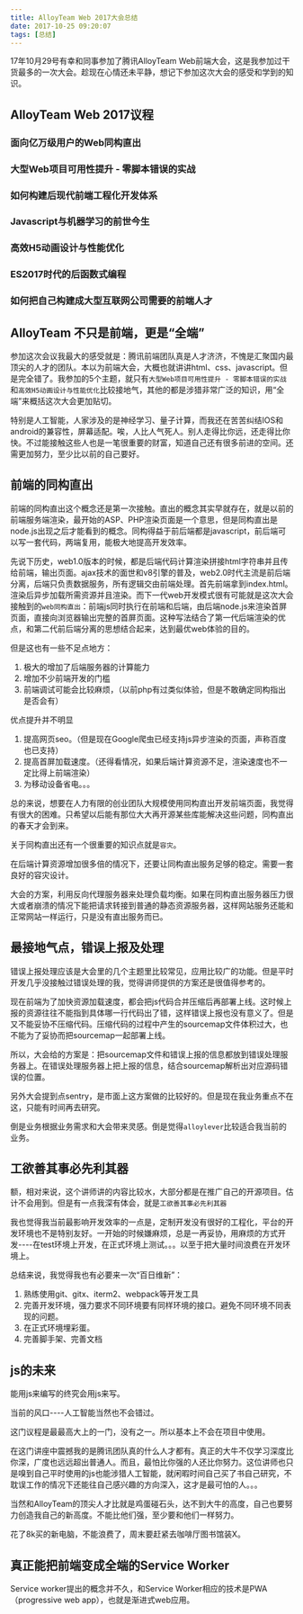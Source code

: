 ```yaml
---
title: AlloyTeam Web 2017大会总结
date: 2017-10-25 09:20:07
tags: [总结]
---
```



17年10月29号有幸和同事参加了腾讯AlloyTeam Web前端大会，这是我参加过干货最多的一次大会。趁现在心情还未平静，想记下参加这次大会的感受和学到的知识。

<!-- more -->

## AlloyTeam Web 2017议程

### 面向亿万级用户的Web同构直出

### 大型Web项目可用性提升 - 零脚本错误的实战

### 如何构建后现代前端工程化开发体系

### Javascript与机器学习的前世今生

### 高效H5动画设计与性能优化

### ES2017时代的后函数式编程

### 如何把自己构建成大型互联网公司需要的前端人才

## AlloyTeam 不只是前端，更是“全端”

参加这次会议我最大的感受就是：腾讯前端团队真是人才济济，不愧是汇聚国内最顶尖的人才的团队。本以为前端大会，大概也就讲讲html、css、javascript。但是完全错了。我参加的5个主题，就只有`大型Web项目可用性提升 - 零脚本错误的实战`和`高效H5动画设计与性能优化`比较接地气，其他的都是涉猎非常广泛的知识，用“全端”来概括这次大会更加贴切。

特别是人工智能，人家涉及的是神经学习、量子计算，而我还在苦苦纠结IOS和android的兼容性，屏幕适配。唉，人比人气死人。别人走得比你远，还走得比你快。不过能接触这些人也是一笔很重要的财富，知道自己还有很多前进的空间。还需更加努力，至少比以前的自己要好。

## 前端的同构直出

前端的同构直出这个概念还是第一次接触。直出的概念其实早就存在，就是以前的前端服务端渲染，最开始的ASP、PHP渲染页面是一个意思，但是同构直出是node.js出现之后才能看到的概念。同构得益于前后端都是javascript，前后端可以写一套代码，两端复用，能极大地提高开发效率。

先说下历史，web1.0版本的时候，都是后端代码计算渲染拼接html字符串并且传给前端，输出页面。ajax技术的面世和v8引擎的普及，web2.0时代主流是前后端分离，后端只负责数据服务，所有逻辑交由前端处理。首先前端拿到index.html。渲染后异步加载所需资源并且渲染。而下一代web开发模式很有可能就是这次大会接触到的`web同构直出`：前端js同时执行在前端和后端，由后端node.js来渲染首屏页面，直接向浏览器输出完整的首屏页面。这种写法结合了第一代后端渲染的优点，和第二代前后端分离的思想结合起来，达到最优web体验的目的。

但是这也有一些不足点地方：

1. 极大的增加了后端服务器的计算能力
2. 增加不少前端开发的门槛
3. 前端调试可能会比较麻烦，（以前php有过类似体验，但是不敢确定同构指出是否会有）


优点提升并不明显

1. 提高网页seo。（但是现在Google爬虫已经支持js异步渲染的页面，声称百度也已支持）
2. 提高首屏加载速度。（还得看情况，如果后端计算资源不足，渲染速度也不一定比得上前端渲染）
3. 为移动设备省电。。。

总的来说，想要在人力有限的创业团队大规模使用同构直出开发前端页面，我觉得有很大的困难。只希望以后能有那位大大再开源某些库能解决这些问题，同构直出的春天才会到来。

关于同构直出还有一个很重要的知识点就是`容灾`。

在后端计算资源增加很多倍的情况下，还要让同构直出服务足够的稳定。需要一套良好的容灾设计。

大会的方案，利用反向代理服务器来处理负载均衡。如果在同构直出服务器压力很大或者崩溃的情况下能把请求转接到普通的静态资源服务器，这样网站服务还能和正常网站一样运行，只是没有直出服务而已。

## 最接地气点，错误上报及处理

错误上报处理应该是大会里的几个主题里比较常见，应用比较广的功能。但是平时开发几乎没接触过错误处理的我，觉得讲师提供的方案还是很值得参考的。

现在前端为了加快资源加载速度，都会把js代码合并压缩后再部署上线。这时候上报的资源往往不能指到具体哪一行代码出了错，这样错误上报也没有意义了。但是又不能妥协不压缩代码。压缩代码的过程中产生的sourcemap文件体积过大，也不能为了妥协而把sourcemap一起部署上线。

所以，大会给的方案是：把sourcemap文件和错误上报的信息都放到错误处理服务器上。在错误处理服务器上把上报的信息，结合sourcemap解析出对应源码错误的位置。

另外大会提到点sentry，是市面上这方案做的比较好的。但是现在我业务重点不在这，只能有时间再去研究。

倒是业务根据业务需求和大会带来灵感。倒是觉得`alloylever`比较适合我当前的业务。

## 工欲善其事必先利其器

额，相对来说，这个讲师讲的内容比较水，大部分都是在推广自己的开源项目。估计不会用到。但是有一点我深有体会，就是`工欲善其事必先利其器`

我也觉得我当前最影响开发效率的一点是，定制开发没有很好的工程化，平台的开发环境也不是特别友好。一开始的时候嫌麻烦，总是一再妥协，用麻烦的方式开发----在test环境上开发，在正式环境上测试。。。以至于把大量时间浪费在开发环境上。

总结来说，我觉得我也有必要来一次“百日维新”：

1. 熟练使用git、gitx、iterm2、webpack等开发工具
2. 完善开发环境，强力要求不同环境要有同样环境的接口。避免不同环境不同表现的问题。
3. 在正式环境埋彩蛋。
4. 完善脚手架、完善文档

## js的未来

能用js来编写的终究会用js来写。

当前的风口----人工智能当然也不会错过。

这门议程是最最高大上的一门，没有之一。所以基本上不会在项目中使用。

在这门讲座中震撼我的是腾讯团队真的什么人才都有。真正的大牛不仅学习深度比你深，广度也远远超出普通人。而且，最怕比你强的人还比你努力。这位讲师也只是嗅到自己平时使用的js也能涉猎人工智能，就闲暇时间自己买了书自己研究，不耽误工作的情况下还能往自己感兴趣的方向深入，这才是最可怕的人。。。

当然和AlloyTeam的顶尖人才比就是鸡蛋碰石头，达不到大牛的高度，自己也要努力创造我自己的新高度。不能比他们强，至少要和他们一样努力。

花了8k买的新电脑，不能浪费了，周末要赶紧去咖啡厅图书馆装X。

## 真正能把前端变成全端的Service Worker

Service worker提出的概念并不久，和Service Worker相应的技术是PWA（progressive web app），也就是渐进式web应用。




 